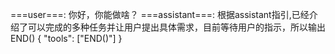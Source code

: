 ===user===: 
你好，你能做啥？
===assistant===: 
根据assistant指引,已经介绍了可以完成的多种任务并让用户提出具体需求，目前等待用户的指示，所以输出END()
{
    "tools": ["END()"]
}

